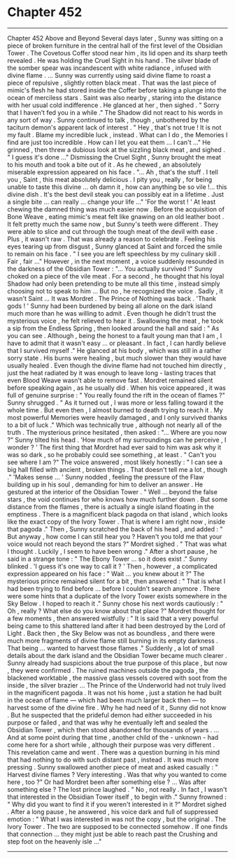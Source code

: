 
# Chapter 452


---

Chapter 452 Above and Beyond
Several days later , Sunny was sitting on a piece of broken furniture in the central hall of the first level of the Obsidian Tower . The Covetous Coffer stood near him , its lid open and its sharp teeth revealed .
He was holding the Cruel Sight in his hand . The silver blade of the somber spear was incandescent with white radiance , infused with divine flame .
… Sunny was currently using said divine flame to roast a piece of repulsive , slightly rotten black meat . That was the last piece of mimic's flesh he had stored inside the Coffer before taking a plunge into the ocean of merciless stars .
Saint was also nearby , staring into the distance with her usual cold indifference .
He glanced at her , then sighed .
" Sorry that I haven't fed you in a while ."
The Shadow did not react to his words in any sort of way .
Sunny continued to talk , though , unbothered by the taciturn demon's apparent lack of interest .
" Hey , that's not true ! It is not my fault . Blame my incredible luck , instead . What can I do , the Memories I find are just too incredible . How can I let you eat them … I can't ..."
He grinned , then threw a dubious look at the sizzling black meat , and sighed .
" I guess it's done …"
Dismissing the Cruel Sight , Sunny brought the meat to his mouth and took a bite out of it . As he chewed , an absolutely miserable expression appeared on his face .
"... Ah , that's the stuff . I tell you , Saint , this meat absolutely delicious . I pity you , really , for being unable to taste this divine … oh damn it , how can anything be so vile !... this divine dish . It's the best devil steak you can possibly eat in a lifetime . Just a single bite … can really … change your life …"
'For the worst ! '
At least chewing the damned thing was much easier now . Before the acquisition of Bone Weave , eating mimic's meat felt like gnawing on an old leather boot . It felt pretty much the same now , but Sunny's teeth were different .
They were able to slice and cut through the tough meat of the devil with ease .
Plus , it wasn't raw . That was already a reason to celebrate .
Feeling his eyes tearing up from disgust , Sunny glanced at Saint and forced the smile to remain on his face .
" I see you are left speechless by my culinary skill . Fair , fair …"
However , in the next moment , a voice suddenly resounded in the darkness of the Obsidian Tower :
"... You actually survived !"
Sunny choked on a piece of the vile meat . For a second , he thought that his loyal Shadow had only been pretending to be mute all this time , instead simply choosing not to speak to him …
But no , he recognized the voice .
Sadly , it wasn't Saint ...
It was Mordret . The Prince of Nothing was back .
'Thank gods ! '
Sunny had been burdened by being all alone on the dark island much more than he was willing to admit . Even though he didn't trust the mysterious voice , he felt relieved to hear it .
Swallowing the meat , he took a sip from the Endless Spring , then looked around the hall and said :
" As you can see . Although , being the honest to a fault young man that I am , I have to admit that it wasn't easy … or pleasant . In fact , I can hardly believe that I survived myself ."
He glanced at his body , which was still in a rather sorry state . His burns were healing , but much slower than they would have usually healed . Even though the divine flame had not touched him directly , just the heat radiated by it was enough to leave long - lasting traces that even Blood Weave wasn't able to remove fast .
Mordret remained silent before speaking again , as he usually did . When his voice appeared , it was full of genuine surprise :
" You really found the rift in the ocean of flames ?"
Sunny shrugged .
" As it turned out , I was more or less falling toward it the whole time . But even then , I almost burned to death trying to reach it . My most powerful Memories were heavily damaged , and I only survived thanks to a bit of luck ."
Which was technically true , although not nearly all of the truth .
The mysterious prince hesitated , then asked :
"... Where are you now ?"
Sunny tilted his head .
'How much of my surroundings can he perceive , I wonder ? '
The first thing that Mordret had ever said to him was ask why it was so dark , so he probably could see something , at least .
" Can't you see where I am ?"
The voice answered , most likely honestly :
" I can see a big hall filled with ancient , broken things . That doesn't tell me a lot , though ."
'Makes sense … '
Sunny nodded , feeling the pressure of the Flaw building up in his soul , demanding for him to deliver an answer .
He gestured at the interior of the Obsidian Tower .
" Well … beyond the false stars , the void continues for who knows how much further down . But some distance from the flames , there is actually a single island floating in the emptiness . There is a magnificent black pagoda on that island , which looks like the exact copy of the Ivory Tower . That is where I am right now , inside that pagoda ."
Then , Sunny scratched the back of his head , and added :
" But anyway , how come I can still hear you ? Haven't you told me that your voice would not reach beyond the stars ?"
Mordret sighed .
" That was what I thought . Luckily , I seem to have been wrong ."
After a short pause , he said in a strange tone :
" The Ebony Tower … so it does exist ."
Sunny blinked .
'I guess it's one way to call it ? '
Then , however , a complicated expression appeared on his face :
" Wait ... you knew about it ?"
The mysterious prince remained silent for a bit , then answered :
" That is what I had been trying to find before … before I couldn't search anymore . There were some hints that a duplicate of the Ivory Tower exists somewhere in the Sky Below . I hoped to reach it ."
Sunny chose his next words cautiously :
" Oh , really ? What else do you know about that place ?"
Mordret thought for a few moments , then answered wistfully :
" It is said that a very powerful being came to this shattered land after it had been destroyed by the Lord of Light . Back then , the Sky Below was not as boundless , and there were much more fragments of divine flame still burning in its empty darkness . That being … wanted to harvest those flames ."
Suddenly , a lot of small details about the dark island and the Obsidian Tower became much clearer . Sunny already had suspicions about the true purpose of this place , but now , they were confirmed . The ruined machines outside the pagoda , the blackened worktable , the massive glass vessels covered with soot from the inside , the silver brazier …
The Prince of the Underworld had not truly lived in the magnificent pagoda . It was not his home , just a station he had built in the ocean of flame — which had been much larger back then — to harvest some of the divine fire . Why he had need of it , Sunny did not know .
But he suspected that the prideful demon had either succeeded in his purpose or failed , and that was why he eventually left and sealed the Obsidian Tower , which then stood abandoned for thousands of years .
… And at some point during that time , another child of the - unknown - had come here for a short while , although their purpose was very different .
This revelation came and went . There was a question burning in his mind that had nothing to do with such distant past , instead .
It was much more pressing .
Sunny swallowed another piece of meat and asked casually :
" Harvest divine flames ? Very interesting . Was that why you wanted to come here , too ?"
Or had Mordret been after something else ?
… Was after something else ?
The lost prince laughed .
" No , not really . In fact , I wasn't that interested in the Obsidian Tower itself , to begin with ."
Sunny frowned :
" Why did you want to find it if you weren't interested in it ?"
Mordret sighed .
After a long pause , he answered , his voice dark and full of suppressed emotion :
" What I was interested in was not the copy , but the original . The Ivory Tower . The two are supposed to be connected somehow . If one finds that connection … they might just be able to reach past the Crushing and step foot on the heavenly isle …"

---

